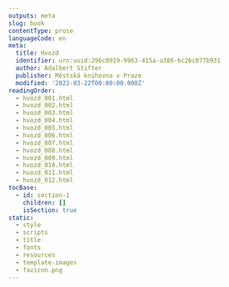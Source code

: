 ```yaml
---
outputs: meta
slug: book
contentType: prose
languageCode: en
meta:
  title: Hvozd
  identifier: urn:uuid:296c0919-9963-415a-a386-6c26c077b931
  author: Adalbert Stifter
  publisher: Městská knihovna v Praze
  modified: '2022-03-22T00:00:00.000Z'
readingOrder:
  - hvozd_001.html
  - hvozd_002.html
  - hvozd_003.html
  - hvozd_004.html
  - hvozd_005.html
  - hvozd_006.html
  - hvozd_007.html
  - hvozd_008.html
  - hvozd_009.html
  - hvozd_010.html
  - hvozd_011.html
  - hvozd_012.html
tocBase:
  - id: section-1
    children: []
    isSection: true
static:
  - style
  - scripts
  - title
  - fonts
  - resources
  - template-images
  - favicon.png
---
```

